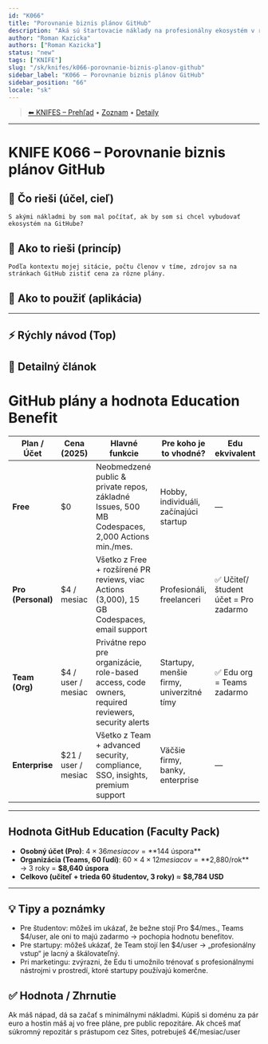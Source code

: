 ```yaml
---
id: "K066"
title: "Porovnanie biznis plánov GitHub"
description: "Aká sú štartovacie náklady na profesionálny ekosystém v rámci GitHub?"
author: "Roman Kazicka"
authors: ["Roman Kazicka"]
status: "new"
tags: ["KNIFE"]
slug: "/sk/knifes/k066-porovnanie-biznis-planov-github"
sidebar_label: "K066 – Porovnanie biznis plánov GitHub"
sidebar_position: "66"
locale: "sk"
---
```

<!-- body:start -->

<!-- nav:knifes -->
> [⬅ KNIFES – Prehľad](../KNIFEsOverview.md) • [Zoznam](../KNIFE_Overview_List.md) • [Detaily](../KNIFE_Overview_Details.md)
---
# KNIFE K066 – Porovnanie biznis plánov GitHub

## 🎯 Čo rieši (účel, cieľ)
    S akými nákladmi by som mal počítať, ak by som si chcel vybudovať ekosystém na GitHube?
## 🧩 Ako to rieši (princíp)

    Podľa kontextu mojej sitácie, počtu členov v tíme, zdrojov sa na stránkach GitHub zistiť cena za rôzne plány.
## 🧪 Ako to použiť (aplikácia)

 
---

## ⚡ Rýchly návod (Top)

## 📜 Detailný článok
# GitHub plány a hodnota Education Benefit

| Plan / Účet      | Cena (2025)           | Hlavné funkcie                           | Pre koho je to vhodné?               | Edu ekvivalent |
|------------------|-----------------------|-------------------------------------------|--------------------------------------|----------------|
| **Free**         | $0                    | Neobmedzené public & private repos, základné Issues, 500 MB Codespaces, 2,000 Actions min./mes. | Hobby, individuáli, začínajúci startup | — |
| **Pro (Personal)** | $4 / mesiac          | Všetko z Free + rozšírené PR reviews, viac Actions (3,000), 15 GB Codespaces, email support | Profesionáli, freelanceri | ✅ Učiteľ/študent účet = Pro zadarmo |
| **Team (Org)**   | $4 / user / mesiac    | Privátne repo pre organizácie, role-based access, code owners, required reviewers, security alerts | Startupy, menšie firmy, univerzitné tímy | ✅ Edu org = Teams zadarmo |
| **Enterprise**   | $21 / user / mesiac   | Všetko z Team + advanced security, compliance, SSO, insights, premium support | Väčšie firmy, banky, enterprise | — |

---

## Hodnota GitHub Education (Faculty Pack)

- **Osobný účet (Pro)**: $4 × 36 mesiacov = **$144 úspora**
- **Organizácia (Teams, 60 ľudí)**: 60 × $4 × 12 mesiacov = **$2,880/rok**  
  → 3 roky = **$8,640 úspora**
- **Celkovo (učiteľ + trieda 60 študentov, 3 roky)** ≈ **$8,784 USD**

---
## 💡 Tipy a poznámky
- Pre študentov: môžeš im ukázať, že bežne stojí Pro $4/mes., Teams $4/user, ale oni to majú zadarmo → pochopia hodnotu benefitov.
-	Pre startupy: môžeš ukázať, že Team stojí len $4/user → „profesionálny vstup“ je lacný a škálovateľný.
-	Pri marketingu: zvýrazni, že Edu ti umožnilo trénovať s profesionálnymi nástrojmi v prostredí, ktoré startupy používajú komerčne.

## ✅ Hodnota / Zhrnutie

Ak máš nápad, dá sa začať s minimálnymi nákladmi. Kúpiš si doménu za pár euro a hostin máš aj vo free pláne, pre public repozitáre.
Ak chceš mať súkromný repozitár s prástupom cez Sites, potrebuješ 4€/mesiac/user